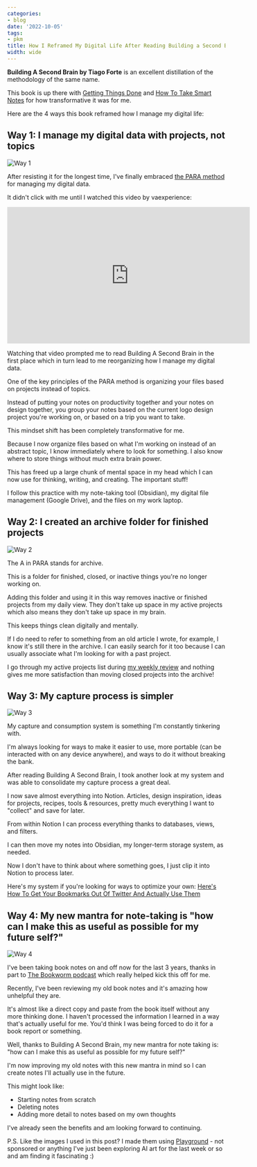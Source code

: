 ```yaml
---
categories:
- blog
date: '2022-10-05'
tags:
- pkm
title: How I Reframed My Digital Life After Reading Building a Second Brain
width: wide
---
```


**Building A Second Brain by Tiago Forte** is an excellent distillation of the methodology of the same name.

This book is up there with [Getting Things Done](https://heymichellemac.com/getting-things-done-david-allen) and [How To Take Smart Notes](https://heymichellemac.com/how-to-take-smart-notes-sonke-ahrens) for how transformative it was for me.

Here are the 4 ways this book reframed how I manage my digital life: 

## Way 1: I manage my digital data with projects, not topics

![Way 1](/assets/images/2022/MXA22019/1.png)

After resisting it for the longest time, I've finally embraced [the PARA method](https://fortelabs.com/blog/para/) for managing my digital data.

It didn't click with me until I watched this video by vaexperience:

<iframe width="560" height="315" src="https://www.youtube.com/embed/-EGjENtvKT8" title="YouTube video player" frameborder="0" allow="accelerometer; autoplay; clipboard-write; encrypted-media; gyroscope; picture-in-picture" allowfullscreen></iframe>

Watching that video prompted me to read Building A Second Brain in the first place which in turn lead to me reorganizing how I manage my digital data.

One of the key principles of the PARA method is organizing your files based on projects instead of topics. 

Instead of putting your notes on productivity together and your notes on design together, you group your notes based on the current logo design project you're working on, or based on a trip you want to take.

This mindset shift has been completely transformative for me. 

Because I now organize files based on what I'm working on instead of an abstract topic, I know immediately where to look for something. I also know where to store things without much extra brain power.

This has freed up a large chunk of mental space in my head which I can now use for thinking, writing, and creating. The important stuff!

I follow this practice with my note-taking tool (Obsidian), my digital file management (Google Drive), and the files on my work laptop.

## Way 2: I created an archive folder for finished projects

![Way 2](/assets/images/2022/MXA22019/2.png)

The A in PARA stands for archive.

This is a folder for finished, closed, or inactive things you're no longer working on.

Adding this folder and using it in this way removes inactive or finished projects from my daily view. They don't take up space in my active projects which also means they don't take up space in my brain.

This keeps things clean digitally and mentally.

If I do need to refer to something from an old article I wrote, for example, I know it's still there in the archive. I can easily search for it too because I can usually associate what I'm looking for with a past project. 

I go through my active projects list during [my weekly review](https://heymichellemac.com/weekly-review-obsidian) and nothing gives me more satisfaction than moving closed projects into the archive!

## Way 3: My capture process is simpler

![Way 3](/assets/images/2022/MXA22019/3.png)

My capture and consumption system is something I'm constantly tinkering with.

I'm always looking for ways to make it easier to use, more portable (can be interacted with on any device anywhere), and ways to do it without breaking the bank.

After reading Building A Second Brain, I took another look at my system and was able to consolidate my capture process a great deal.

I now save almost everything into Notion. Articles, design inspiration, ideas for projects, recipes, tools & resources, pretty much everything I want to "collect" and save for later. 

From within Notion I can process everything thanks to databases, views, and filters.

I can then move my notes into Obsidian, my longer-term storage system, as needed. 

Now I don't have to think about where something goes, I just clip it into Notion to process later.

Here's my system if you're looking for ways to optimize your own: [Here's How To Get Your Bookmarks Out Of Twitter And Actually Use Them](https://heymichellemac.com/twitter-bookmarks)

## Way 4: My new mantra for note-taking is "how can I make this as useful as possible for my future self?"

![Way 4](/assets/images/2022/MXA22019/4.png)

I've been taking book notes on and off now for the last 3 years, thanks in part to [The Bookworm podcast](https://bookworm.fm/) which really helped kick this off for me.

Recently, I've been reviewing my old book notes and it's amazing how unhelpful they are. 

It's almost like a direct copy and paste from the book itself without any more thinking done. I haven't processed the information I learned in a way that's actually useful for me. You'd think I was being forced to do it for a book report or something.

Well, thanks to Building A Second Brain, my new mantra for note taking is: "how can I make this as useful as possible for my future self?"

I'm now improving my old notes with this new mantra in mind so I can create notes I'll actually use in the future.

This might look like:
- Starting notes from scratch
- Deleting notes
- Adding more detail to notes based on my own thoughts

I've already seen the benefits and am looking forward to continuing.

P.S. Like the images I used in this post? I made them using [Playground](https://playgroundai.com/create) - not sponsored or anything I've just been exploring AI art for the last week or so and am finding it fascinating :)
